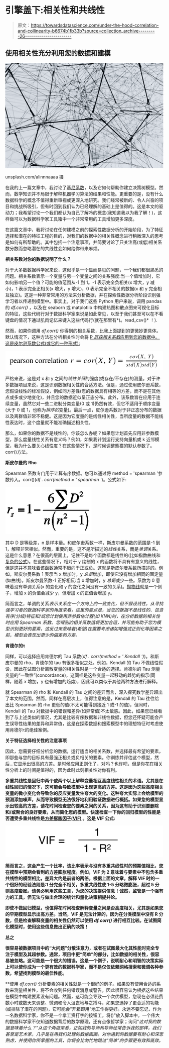 # 引擎盖下:相关性和共线性

> 原文：<https://towardsdatascience.com/under-the-hood-correlation-and-collinearity-b6674b1fb33b?source=collection_archive---------26----------------------->

## 使用相关性充分利用您的数据和建模

![](img/b3749c7fd6bc1bee5d5e5caa21a1b8a1.png)

unsplash.com/alinnnaaaa 摄

在我的上一篇文章中，我讨论了[基尼系数](/under-the-hood-using-gini-impurity-to-your-advantage-in-decision-tree-classifiers-9be030a650d5)，以及它如何帮助你建立决策树模型。然而，数学知识并不局限于解释机器学习算法的结果和性能。更重要的是，没有什么数据科学的概念不值得重新审视或更深入地研究。我们经常被新的、令人兴奋的项目和挑战所吸引，但有时回到我们认为已经理解的基础上是值得的。这是本文的驱动力；我希望讨论一个我们都认为自己了解冷的概念(我知道我以为我了解！)，这样做可以为数据科学家工具箱中一个非常常用的工具增加更多深度。

在这篇文章中，我将讨论在任何建模之前的探索性数据分析的开始阶段，为了特征选择和潜在的特征工程的目的，对我们的数据中的相关性概念进行稍微深入的思考是如何有所帮助的。其中包括一个注意事项，并简要讨论了只关注高(或低)相关系数分数而忽略潜在的共线性会如何给你带来麻烦。

**相关系数对你的数据说明了什么？**

对于大多数数据科学家来说，这似乎是一个显而易见的问题，一个我们都很熟悉的问题。相关系数表示一个变量与另一个变量之间的关系强度:当一个值增加时，它如何影响另一个值？可能的值范围从-1 到 1。-1 表示完全负相关(x 增大，y 减小)，1 表示完全正相关(x 增大，y 增大)，0 表示完全不相关的数据(x 和 y 完全相互独立)。这是一种非常常用的方法来分析数据，并在探索性数据分析阶段识别强学习者以传递到模型中。事实上，对于我们这些 Python 用户来说，调用 pandas 的 *df.corr()* ，以及在 seaborn 或 matplotlib 中构建热图和散点图来可视化目标的特征，这些代码行对于数据科学家来说是如此常见，以至于我们甚至可以在不看键盘的情况下通过肌肉记忆来键入这些代码行(就在那里有*)。read_csv()* ！).

然而，如果你调用 *df.corr()* 你得到的相关系数，比我上面提到的更微妙更具体。默认情况下，这种方法在分析相关性时会将 [P *厄森相关系数*应用到您的数据中。这是皮尔逊系数公式(或它的一种形式):](https://en.wikipedia.org/wiki/Pearson_correlation_coefficient)

![](img/181e95e771b77279c21fce38a78c4374.png)

严格来说，这是对 x 和 y 之间的*线性关系*的强度(或存在/不存在)的测量。对于许多数据项目来说，这是识别数据相关性的合适方法。但是，通过使用皮尔逊系数，您假设线性的标准假设，例如同方差性(您的数据具有相等的方差，而不是在其他点或多或少地变化)，并且您的数据近似呈正态分布。此外，该系数旨在应用于连续变量，虽然它对一些二进制分类变量(0 或 1)仍然有效，但它不适用于顺序变量(大于 0 或 1，也称为*排序的*变量)。最后一点，皮尔逊系数对于非正态分布的数据以及离群值非常不稳健。这是因为它度量的是线性相关性，当所度量的数据不能线性表达时，这个度量就不能准确描述相关性。

那么，如果你的数据不是线性的，你该怎么办呢？如果您计划首先应用非参数模型，那么度量线性关系有意义吗？例如，如果我计划运行支持向量机或 k 近邻模型，我为什么要关心线性度？在这些情况下，是时候调整熊猫的默认参数了。corr()方法。

**斯皮尔曼的 Rho**

Spearman 系数专门用于计算有序数据。您可以通过将 method = 'spearman '参数传入。corr()(*df . corr(method = ' spearman '*)。公式如下:

![](img/f5385afc18bff5dddacb2240410df105.png)

其中 D 是等级差，n 是样本量。和皮尔逊系数一样，斯皮尔曼系数的范围是-1 到 1，解释非常相似。然而，重要的是，这不是所描述的*线性*关系，而是*单调*关系。这是什么意思？在很高的层面上，记住不是每个函数都是线性的(比如指数曲线和[复杂的公式](https://tutorial.math.lamar.edu/classes/calci/CommonGraphs.aspx))。在这些情况下，相对于 y 绘制的 x 的函数将不具有有意义的线性，但是这并不意味着该函数通常不趋向于正或负。这就是斯皮尔曼系数所描述的。例如，斯皮尔曼系数 1 表示当 x 增加时，y *总是*增加，即使它没有增加相同的固定量(如曲线)。斯皮尔曼系数-1 正好相反:当 x 增加时，y *总是*减少一些。系数为 0 意味着没有单调关系(x 的变化和 y 的变化之间没有一致的关系)。[抛物线](https://saylordotorg.github.io/text_elementary-algebra/s12-05-graphing-parabolas.html)就是一个例子，增加 x 的负值会减少 y，但增加 x 的正值会增加 y。

简而言之，单调的关系*表示关系在一个方向上的一致变化，但不假设线性。从寻找强学习者的数据科学家的角度来看，这里的要点是，当您的数据不是线性的、包含有序(分级)特征和/或您计划使用非参数估计器(如 KNN)时，在分析数据的相关性时应用 Spearman 系数。您得到的相关系数值将更加合适，并可能有助于您为模型识别更好的要素，这反过来意味着(希望)在需要考虑诸如增强或正则化等因素之前，模型会表现出更少的偏差和方差。*

**肯德尔的τ**

同样，可以选择应用肯德尔的 Tau 系数(*df . corr(method = ' Kendall ')*)。和斯皮尔曼的 rho，肯德尔的 tau 有很多相似之处。例如，Kendall 的 Tau 不做线性假设，因此在试图分析离散变量的相关性时是一个合适的选择。肯德尔的 Tau 测量变量的“一致性”(concordance)，这同样是这些变量一起移动的趋势的指示(同样，随着 x 增加，y 也有增加的趋势)，因此可以类似于其他两种方法进行解释。

就 Spearman 的 rho 和 Kendall 的 Tau 之间的差异而言，深入探究数学差异超出了本文的范围。然而，同样在高层次上，值得注意的是，Kendall 的 Tau 往往给出比 Spearman 的 rho 更低的值(不太可能得到接近 1 或-1 的值)，但同时，Kendall 的 Tau 对数据中的错误和差异(如异常值)不太敏感。因此，如果您已经看到了与上述类似的情况，尤其是比较有序数据和非线性数据，但您还怀疑可能会产生误导性结果的差异和异常值，这是在探索数据和搜索模型中的理想特征时考虑使用肯德尔τ的绝佳案例。

**关于特征选择相关性的注意事项**

因此，您需要仔细分析您的数据，运行适当的相关系数，并选择最有希望的要素，即那些与您的目标具有最强正相关或负相关的要素。你训练并评估这个模型，然后…它显示出很高的方差。是时候应用正则化了，对吗？也许吧，但是你花在相关性分析上的时间是值得的，因为此时此刻相关性对你有利。

[](https://en.wikipedia.org/wiki/Multicollinearity)**多重共线性是回归中两个或两个以上解释变量相互高度线性相关的术语。尤其是在线性回归的情况下，这可能会导致模型中出现更高的方差。这是因为这些高度相关变量的微小变化会导致你的反应变量发生夸大的变化。这种夸大实际上会给模型的预测添加噪声，从而导致模型无法很好地利用验证数据进行概括。如果您的模型显示出较高的方差，请花时间检查您的要素之间的关系，因为这有助于识别要删除和/或聚合的良好要素，从而简化您的模型。快速检查一下你的回归模型的性能是否遭受多重共线性是[方差膨胀因子(VIF)](https://www.statisticshowto.com/variance-inflation-factor/) 。这是 VIF 公式:**

**![](img/4e7e3c239b6c6832e256407ec3581ad7.png)**

**简而言之，这会产生一个比率，该比率表示与没有多重共线性时的预期值相比，您在模型中预期会看到的方差膨胀程度。例如，VIF 为 2 意味着与要素中不包含多重共线性的模型相比，差异大约是前者的两倍。根据上面的文章，解释 VIF 时的一个很好的经验法则是:1 分完全不相关，多重共线性使 1-5 分略微膨胀，超过 5 分则高度膨胀。请务必利用这些工具，为您的决策提供信息！诚然，监管是一个强有力的工具，但无法与做出合理的统计和量化决策相提并论。**

**即使不做回归模型，也值得花时间检查解释变量之间是否高度相关，尤其是如果您的早期模型显示出高方差。当然，VIF 是无法计算的，因为在分类模型中没有 R 分数，但是检查解释变量的相关性仍然可以使用 *df.corr()* 进行相互比较。在试图简化模型时，使用这些信息做出正确的决策！**

****总之****

**很容易被数据项目中的“大问题”分散注意力，或者在试图最大化其性能时完全专注于模型及其超参数。通常，项目中更“简单”的部分，比如数据的相关性，很容易被忽略。这可能是一个很大的错误，这是一个例子，说明耐心和明智的决策实际上可以使你成为一个更有效的数据科学家，而不是仅仅依赖网格搜索和微调各种参数，希望找到模型的最佳性能。**

**使用 *df.corr()* 分析要素的相关性就是一个很好的例子。如果没有使用合适的系数来测量相关性，将不会收到任何错误消息或警告，因此很容易认为根据这些结果在模型中构建要素没有问题。然而，这可能会导致一个次优模型，您现在必须花费数小时或数天来调整、微调和令人沮丧地与之搏斗，如果您选择了更合适的功能(或排除了潜在的问题)，它可能会“开箱即用”地工作得更好。永远不要忘记，作为一名数据科学家，你不是一个拿工资打字的按钮工。将()"放入脚本中。一个伟大的数据科学家不仅知道数据背后的数学原理，还有点像哲学家；询问“*这对我的数据意味着什么？”*从这个角度来看，正如我的导师和导师经常告诉我的那样，我们甚至是艺术家，几乎是在用我们处理的数据画画。对你遇到的数据要有耐心和深思熟虑，并使用你所掌握的工具，你将会比匆忙地跳过“简单”的步骤更有效和高效。**